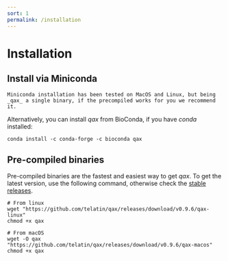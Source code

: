 ```yaml
---
sort: 1
permalink: /installation
---
```


# Installation

## Install via Miniconda

```note
Miniconda installation has been tested on MacOS and Linux, but being _qax_ a single binary, if the precompiled works for you we recommend it.
```

Alternatively, you can install _qax_ from BioConda, if you have _conda_ installed:

```
conda install -c conda-forge -c bioconda qax
```

## Pre-compiled binaries

Pre-compiled binaries are the fastest and easiest way to get _qax_. To get the latest version,
use the following command, otherwise check the [stable releases](https://github.com/telatin/qax/releases).  


```
# From linux
wget "https://github.com/telatin/qax/releases/download/v0.9.6/qax-linux"
chmod +x qax

# From macOS
wget -O qax "https://github.com/telatin/qax/releases/download/v0.9.6/qax-macos"
chmod +x qax
```


